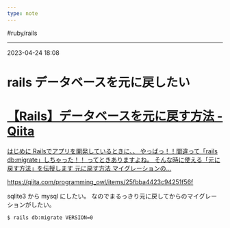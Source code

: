 ```yaml
---
type: note
---
```


#ruby/rails 

---
2023-04-24  18:08

# rails データベースを元に戻したい


<div class="rich-link-card-container"><a class="rich-link-card" href="https://qiita.com/programming_owl/items/25fbba4423c94251f56f" target="_blank">
	<div class="rich-link-image-container">
		<div class="rich-link-image" style="background-image: url('https://qiita-user-contents.imgix.net/https%3A%2F%2Fcdn.qiita.com%2Fassets%2Fpublic%2Farticle-ogp-background-9f5428127621718a910c8b63951390ad.png?ixlib=rb-4.0.0&w=1200&mark64=aHR0cHM6Ly9xaWl0YS11c2VyLWNvbnRlbnRzLmltZ2l4Lm5ldC9-dGV4dD9peGxpYj1yYi00LjAuMCZ3PTkxNiZ0eHQ9JUUzJTgwJTkwUmFpbHMlRTMlODAlOTElRTMlODMlODclRTMlODMlQkMlRTMlODIlQkYlRTMlODMlOTklRTMlODMlQkMlRTMlODIlQjklRTMlODIlOTIlRTUlODUlODMlRTMlODElQUIlRTYlODglQkIlRTMlODElOTklRTYlOTYlQjklRTYlQjMlOTUmdHh0LWNvbG9yPSUyMzIxMjEyMSZ0eHQtZm9udD1IaXJhZ2lubyUyMFNhbnMlMjBXNiZ0eHQtc2l6ZT01NiZ0eHQtY2xpcD1lbGxpcHNpcyZ0eHQtYWxpZ249bGVmdCUyQ3RvcCZzPTU3Y2EyMjk3MWRlZTI1MWQyODkxNmQ2OWFjMDlmNjY2&mark-x=142&mark-y=112&blend64=aHR0cHM6Ly9xaWl0YS11c2VyLWNvbnRlbnRzLmltZ2l4Lm5ldC9-dGV4dD9peGxpYj1yYi00LjAuMCZ3PTYxNiZ0eHQ9JTQwcHJvZ3JhbW1pbmdfb3dsJnR4dC1jb2xvcj0lMjMyMTIxMjEmdHh0LWZvbnQ9SGlyYWdpbm8lMjBTYW5zJTIwVzYmdHh0LXNpemU9MzYmdHh0LWFsaWduPWxlZnQlMkN0b3Amcz1kMGNhNzMyZTA0NDQ2YTU5YzA0OTJlNjI4MjMwZTdhMA&blend-x=142&blend-y=491&blend-mode=normal&s=7d50eb6d648fa4091a78a2d45e58283d')">
	</div>
	</div>
	<div class="rich-link-card-text">
		<h1 class="rich-link-card-title">【Rails】データベースを元に戻す方法 - Qiita</h1>
		<p class="rich-link-card-description">
		はじめに Railsでアプリを開発しているときに、、 やっばっ！！間違って「rails db:migrate」しちゃった！！ ってときありますよね。 そんな時に使える「元に戻す方法」を伝授します  元に戻す方法  マイグレーションの...
		</p>
		<p class="rich-link-href">
		https://qiita.com/programming_owl/items/25fbba4423c94251f56f
		</p>
	</div>
</a></div>

sqlite3 から mysql にしたい。
なのでまるっきり元に戻してからのマイグレーションがしたい。

```shell
$ rails db:migrate VERSION=0
```


